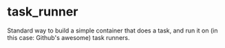 # task_runner
Standard way to build a simple container that does a task, and run it on (in this case: Github's awesome) task runners.
